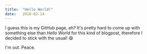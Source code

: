 ```yaml
---
title:  "Hello World!"
date:   2016-02-14
---
```


I guess this is my GitHub page, eh? It's pretty hard to come up with something else than *Hello World* for this kind of blogpost, therefore I decided to stick with the usual! 😄

I'm out. Peace.
